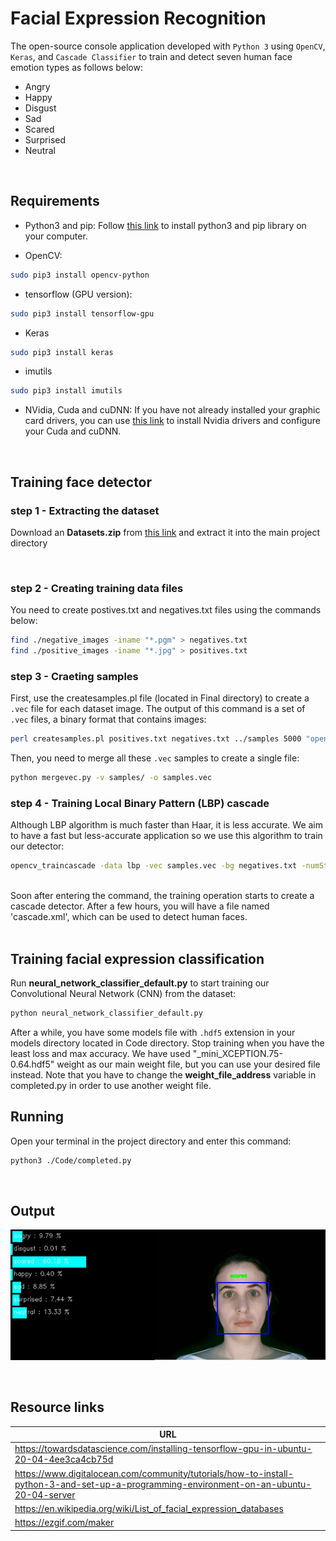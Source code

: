 # Facial Expression Recognition <br/>
The open-source console application developed with `Python 3` using `OpenCV`, `Keras`, and `Cascade Classifier` to train and detect seven human face emotion types as follows below:
* Angry
* Happy
* Disgust
* Sad
* Scared
* Surprised
* Neutral

<br/>

## Requirements
- Python3 and pip: Follow [this link](https://www.digitalocean.com/community/tutorials/how-to-install-python-3-and-set-up-a-programming-environment-on-an-ubuntu-20-04-server) to install python3 and pip library on your computer.

- OpenCV:

```bash
sudo pip3 install opencv-python
```

- tensorflow (GPU version):

```bash
sudo pip3 install tensorflow-gpu
```
- Keras

```bash
sudo pip3 install keras
```
- imutils

```bash
sudo pip3 install imutils
```
- NVidia, Cuda and cuDNN: If you have not already installed your graphic card drivers, you can use [this link](https://towardsdatascience.com/installing-tensorflow-gpu-in-ubuntu-20-04-4ee3ca4cb75d "this link") to install Nvidia drivers and configure your Cuda and cuDNN.

<br/>

## Training face detector

### step 1 - Extracting the dataset
Download an **Datasets.zip** from [this link](https://mega.nz/file/WqJh1YoK#KsDI3MCOYxf2-LniusQ_9hYAFJVYuY_wiEn8vSFxlS8) and extract it into the main project directory

<br/>

### step 2 - Creating training data files
You need to create postives.txt and negatives.txt files using the commands below:
```bash
find ./negative_images -iname "*.pgm" > negatives.txt
find ./positive_images -iname "*.jpg" > positives.txt
```

### step 3 - Craeting samples
First, use the createsamples.pl file (located in Final directory) to create a `.vec` file for each dataset image. The output of this command is a set of `.vec` files, a binary format that contains images:
```bash
perl createsamples.pl positives.txt negatives.txt ../samples 5000 "opencv_createsamples -bgcolor 0 -bgthresh 0 -maxxangle 1.1 -maxyangle 1.1 maxzangle 0.5 -maxidev 40 -w 40 -h 40"
```

Then, you need to merge all these `.vec` samples to create a single file:
```bash
python mergevec.py -v samples/ -o samples.vec
```

### step 4 - Training Local Binary Pattern (LBP) cascade
Although LBP algorithm is much faster than Haar, it is less accurate. We aim to have a fast but less-accurate application so we use this algorithm to train our detector:
```bash
opencv_traincascade -data lbp -vec samples.vec -bg negatives.txt -numStages 20 -minHitRate 0.999 -maxFalseAlarmRate 0.5 -numPos 4000 -numNeg 7000 -w 40 -h 40 -mode ALL -precalcValBufSize 4096 -precalcIdxBufSize 4096 -featureType LBP
```

<br/>
Soon after entering the command, the training operation starts to create a cascade detector. After a few hours, you will have a file named 'cascade.xml', which can be used to detect human faces.
<br/>

<br/>

## Training facial expression classification
Run **neural_network_classifier_default.py** to start training our Convolutional Neural Network (CNN) from the dataset:
```bash
python neural_network_classifier_default.py
```
After a while, you have some models file with `.hdf5` extension in your models directory located in Code directory. Stop training when you have the least loss and max accuracy. We have used  "_mini_XCEPTION.75-0.64.hdf5"  weight as our main weight file, but you can use your desired file instead. Note that you have to change the **weight_file_address** variable in completed.py in order to use another weight file.

## Running
Open your terminal in the project directory and enter this command:
```bash
python3 ./Code/completed.py
```

<br/>

## Output
![](https://github.com/kimiaf1998/Facial-Expression-Recognition/blob/master/media/ezgif.com-gif-maker.gif)

<br/>

## Resource links
| URL |
| ------------ |
| https://towardsdatascience.com/installing-tensorflow-gpu-in-ubuntu-20-04-4ee3ca4cb75d |
| https://www.digitalocean.com/community/tutorials/how-to-install-python-3-and-set-up-a-programming-environment-on-an-ubuntu-20-04-server |
| https://en.wikipedia.org/wiki/List_of_facial_expression_databases |
| https://ezgif.com/maker |

